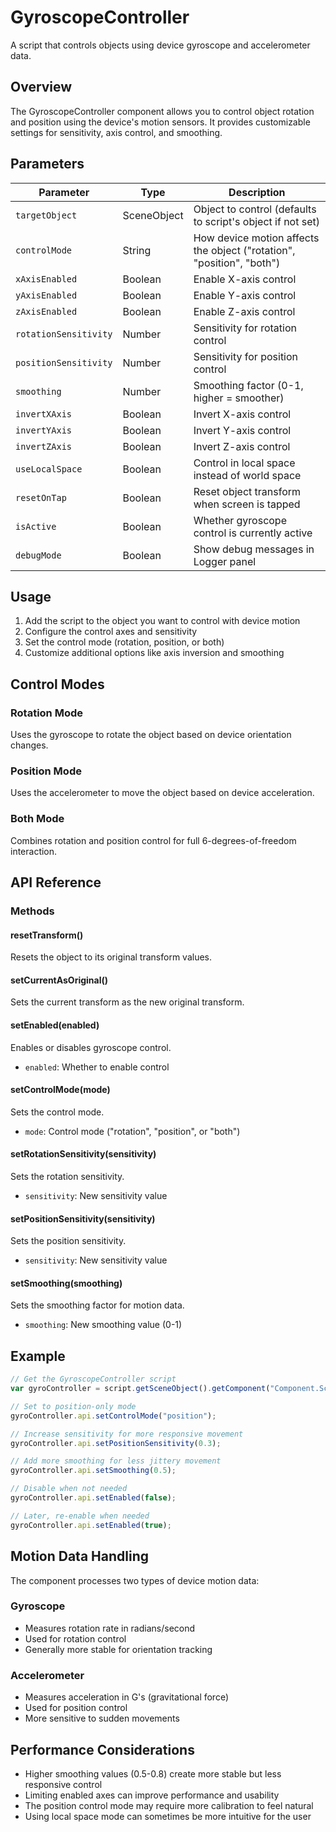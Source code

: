 # GyroscopeController

A script that controls objects using device gyroscope and accelerometer data.

## Overview

The GyroscopeController component allows you to control object rotation and position using the device's motion sensors. It provides customizable settings for sensitivity, axis control, and smoothing.

## Parameters

| Parameter | Type | Description |
|-----------|------|-------------|
| `targetObject` | SceneObject | Object to control (defaults to script's object if not set) |
| `controlMode` | String | How device motion affects the object ("rotation", "position", "both") |
| `xAxisEnabled` | Boolean | Enable X-axis control |
| `yAxisEnabled` | Boolean | Enable Y-axis control |
| `zAxisEnabled` | Boolean | Enable Z-axis control |
| `rotationSensitivity` | Number | Sensitivity for rotation control |
| `positionSensitivity` | Number | Sensitivity for position control |
| `smoothing` | Number | Smoothing factor (0-1, higher = smoother) |
| `invertXAxis` | Boolean | Invert X-axis control |
| `invertYAxis` | Boolean | Invert Y-axis control |
| `invertZAxis` | Boolean | Invert Z-axis control |
| `useLocalSpace` | Boolean | Control in local space instead of world space |
| `resetOnTap` | Boolean | Reset object transform when screen is tapped |
| `isActive` | Boolean | Whether gyroscope control is currently active |
| `debugMode` | Boolean | Show debug messages in Logger panel |

## Usage

1. Add the script to the object you want to control with device motion
2. Configure the control axes and sensitivity
3. Set the control mode (rotation, position, or both)
4. Customize additional options like axis inversion and smoothing

## Control Modes

### Rotation Mode
Uses the gyroscope to rotate the object based on device orientation changes.

### Position Mode
Uses the accelerometer to move the object based on device acceleration.

### Both Mode
Combines rotation and position control for full 6-degrees-of-freedom interaction.

## API Reference

### Methods

#### resetTransform()
Resets the object to its original transform values.

#### setCurrentAsOriginal()
Sets the current transform as the new original transform.

#### setEnabled(enabled)
Enables or disables gyroscope control.
- `enabled`: Whether to enable control

#### setControlMode(mode)
Sets the control mode.
- `mode`: Control mode ("rotation", "position", or "both")

#### setRotationSensitivity(sensitivity)
Sets the rotation sensitivity.
- `sensitivity`: New sensitivity value

#### setPositionSensitivity(sensitivity)
Sets the position sensitivity.
- `sensitivity`: New sensitivity value

#### setSmoothing(smoothing)
Sets the smoothing factor for motion data.
- `smoothing`: New smoothing value (0-1)

## Example

```javascript
// Get the GyroscopeController script
var gyroController = script.getSceneObject().getComponent("Component.ScriptComponent");

// Set to position-only mode
gyroController.api.setControlMode("position");

// Increase sensitivity for more responsive movement
gyroController.api.setPositionSensitivity(0.3);

// Add more smoothing for less jittery movement
gyroController.api.setSmoothing(0.5);

// Disable when not needed
gyroController.api.setEnabled(false);

// Later, re-enable when needed
gyroController.api.setEnabled(true);
```

## Motion Data Handling

The component processes two types of device motion data:

### Gyroscope
- Measures rotation rate in radians/second
- Used for rotation control
- Generally more stable for orientation tracking

### Accelerometer
- Measures acceleration in G's (gravitational force)
- Used for position control
- More sensitive to sudden movements

## Performance Considerations

- Higher smoothing values (0.5-0.8) create more stable but less responsive control
- Limiting enabled axes can improve performance and usability
- The position control mode may require more calibration to feel natural
- Using local space mode can sometimes be more intuitive for the user 